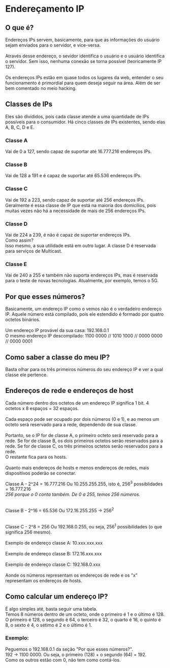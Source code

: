 # Endereçamento IP
## O que é?
Endereços IPs servem, basicamente, para que as informações do usuário sejam enviados para o servidor, e vice-versa.<br><br>
Através desse endereço, o sevidor identifica o usuário e o usuário identifica o servidor. Sem isso, nenhuma conexão se torna possível (teoricamente IP 127).<br><br>
Os endereços IPs estão em quase todos os lugares da web, entender o seu funcionamento é primordial para quem deseja seguir na área. Além de ser bem comentado no meio hacking.
## Classes de IPs
Eles são divididos, pois cada classe atende a uma quantidade de IPs possíveis para o consumidor.
Há cinco classes de IPs existentes, sendo elas A, B, C, D e E.
### Classe A
Vai de 0 a 127, sendo capaz de suportar até 16.777.216 endereços IPs.
### Classe B
Vai de 128 a 191 e é capaz de suportar até 65.536 endereços IPs.
### Classe C
Vai de 192 a 223, sendo capaz de suportar até 256 endereços IPs. Geralmente é essa classe de IP que está na maioria dos domicílios, pois muitas vezes não há a necessidade de mais de 256 endereços IPs.
### Classe D
Vai de 224 a 239, é não é capaz de suportar endereços IPs.<br>
Como assim?<br>
Isso mesmo, a sua utilidade está em outro lugar. A classe D é reservada para serviços de Multicast.
### Classe E
Vai de 240 a 255 e também não suporta endereços IPs, mas é reservada para o teste de novas tecnologias. Atualmente, por exemplo, temos o 5G.
## Por que esses números?
Basicamente, um endereço IP como o vemos não é o verdadeiro endereço IP. Aquele número está compilado, pois ele estendido é formado por quatro octetos binários.<br><br>
Um endereço IP provável da sua casa: 192.168.0.1<br>
O mesmo endereço IP descompilado: 1100 0000 // 1010 1000 // 0000 0000 // 0000 0001<br>
## Como saber a classe do meu IP?
Basta olhar para os três primeiros números do seu endereço IP e ver a qual classe ele pertence.

## Endereços de rede e endereços de host
Cada número dentro dos octetos de um endereço IP significa 1 bit. 4 octetos x 8 espaços = 32 espaços.<br><br>
Cada espaço pode ser ocupado por dois números (0 e 1), e ao menos um octeto será reservado para a rede, dependendo de sua classe.<br><br>
Portanto, se o IP for de classe A, o primeiro octeto será reservado para a rede. Se for de classe B, os dois primeiros octetos serão reservados para a rede. Se for de classe C, os três primeiros octetos serão reservados para a rede.<br>
O restante fica para os hosts.<br><br>
Quanto mais endereços de hosts e menos endereços de redes, mais dispositivos poderão se conectar.

Classe A - 2^24 = 16.777.216
Ou
10.255.255.255, isto é, 256<sup>3</sup> possiblidades = 16.777.216<br>
*256 porque o 0 conta também. De 0 a 255, temos 256 números.*<br><br>

Classe B - 2^16 = 65.536
Ou
172.16.255.255 &rightarrow; 256<sup>2</sup><br><br>

Classe C - 2^8 = 256
Ou
192.168.0.255, ou seja, 256<sup>1</sup> possibilidades (o que significa 256 mesmo).<br><br>
Exemplo de endereço classe A: 10.xxx.xxx.xxx<br><br>
Exemplo de endereço classe B: 172.16.xxx.xxx<br><br>
Exemplo de endereço classe C: 192.168.0.xxx<br><br>
Aonde os números representam os endereços de rede e os "x" representam os endereços de hosts.

## Como calcular um endereço IP?
É algo simples até, basta seguir uma tabela.<br>
Temos 8 números dentro de um octeto, onde o primeiro é 1 e o último é 128.<br>
O primeiro é 128, o segundo é 64, o terceiro é 32, o quarto é 16, o quinto é 8, o sexto é 4, o sétimo é 2 e o último é 1.<br>
### Exemplo:
Peguemos o 192.168.0.1 da seção "Por que esses números?".<br>
192 &rightarrow; 1100 0000. Ou seja, o primeiro (128) + o segundo (64) = 192.<br>
Como os outros estão com 0, não tem como contá-los.

<!--Blacklist IPs-->
